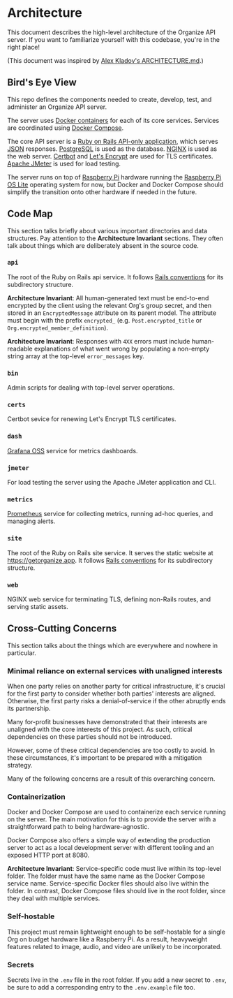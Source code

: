 # Architecture
This document describes the high-level architecture of the Organize API server. If you want to familiarize yourself with this codebase, you're in the right place!

(This document was inspired by [Alex Kladov's ARCHITECTURE.md](https://matklad.github.io/2021/02/06/ARCHITECTURE.md.html).)

## Bird's Eye View

This repo defines the components needed to create, develop, test, and administer an Organize API server.

The server uses [Docker containers](https://www.docker.com/resources/what-container/) for each of its core services. Services are coordinated using [Docker Compose](https://docs.docker.com/compose/).

The core API server is a [Ruby on Rails API-only application](https://guides.rubyonrails.org/api_app.html), which serves [JSON](https://developer.mozilla.org/en-US/docs/Learn/JavaScript/Objects/JSON) responses. [PostgreSQL](https://www.postgresql.org/) is used as the database. [NGINX](https://nginx.org/en/docs/) is used as the web server. [Certbot](https://certbot.eff.org/) and [Let's Encrypt](https://letsencrypt.org/) are used for TLS certificates. [Apache JMeter](https://jmeter.apache.org/) is used for load testing.

The server runs on top of [Raspberry Pi](https://www.raspberrypi.com/) hardware running the [Raspberry Pi OS Lite](https://www.raspberrypi.com/software/) operating system for now, but Docker and Docker Compose should simplify the transition onto other hardware if needed in the future.

## Code Map

This section talks briefly about various important directories and data structures. Pay attention to the **Architecture Invariant** sections. They often talk about things which are deliberately absent in the source code.

### `api`

The root of the Ruby on Rails api service. It follows [Rails conventions](https://github.com/jwipeout/rails-directory-structure-guide) for its subdirectory structure.

**Architecture Invariant**: All human-generated text must be end-to-end encrypted by the client using the relevant Org's group secret, and then stored in an `EncryptedMessage` attribute on its parent model. The attribute must begin with the prefix `encrypted_` (e.g. `Post.encrypted_title` or `Org.encrypted_member_definition`).

**Architecture Invariant**: Responses with `4XX` errors must include human-readable explanations of what went wrong by populating a non-empty string array at the top-level `error_messages` key. 

### `bin`

Admin scripts for dealing with top-level server operations.

### `certs`

Certbot sevice for renewing Let's Encrypt TLS certificates.

### `dash`

[Grafana OSS](https://grafana.com/oss/grafana/) service for metrics dashboards.

### `jmeter`

For load testing the server using the Apache JMeter application and CLI.

### `metrics`

[Prometheus](https://prometheus.io/) service for collecting metrics, running ad-hoc queries, and managing alerts. 

### `site`

The root of the Ruby on Rails site service. It serves the static website at <https://getorganize.app>. It follows [Rails conventions](https://github.com/jwipeout/rails-directory-structure-guide) for its subdirectory structure.

### `web`

NGINX web service for terminating TLS, defining non-Rails routes, and serving static assets.

## Cross-Cutting Concerns

This section talks about the things which are everywhere and nowhere in particular.

### Minimal reliance on external services with unaligned interests

When one party relies on another party for critical infrastructure, it's crucial for the first party to consider whether both parties' interests are aligned. Otherwise, the first party risks a denial-of-service if the other abruptly ends its partnership.

Many for-profit businesses have demonstrated that their interests are unaligned with the core interests of this project. As such, critical dependencies on these parties should not be introduced. 

However, some of these critical dependencies are too costly to avoid. In these circumstances, it's important to be prepared with a mitigation strategy.

Many of the following concerns are a result of this overarching concern.

### Containerization

Docker and Docker Compose are used to containerize each service running on the server. The main motivation for this is to provide the server with a straightforward path to being hardware-agnostic.

Docker Compose also offers a simple way of extending the production server to act as a local development server with different tooling and an exposed HTTP port at 8080.

**Architecture Invariant**: Service-specific code must live within its top-level folder. The folder  must have the same name as the Docker Compose service name. Service-specific Docker files should also live within the folder. In contrast, Docker Compose files should live in the root folder, since they deal with multiple services.

### Self-hostable

This project must remain lightweight enough to be self-hostable for a single Org on budget hardware like a Raspberry Pi. As a result, heavyweight features related to image, audio, and video are unlikely to be incorporated.

### Secrets

Secrets live in the `.env` file in the root folder. If you add a new secret to `.env`, be sure to add a corresponding entry to the `.env.example` file too.
